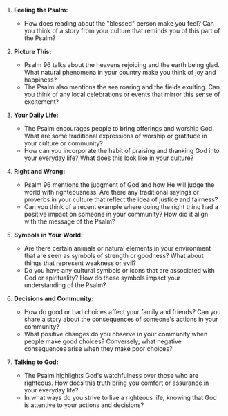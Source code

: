 1. **Feeling the Psalm:**
   - How does reading about the "blessed" person make you feel? Can you think of a story from your culture that reminds you of this part of the Psalm?

2. **Picture This:**
   - Psalm 96 talks about the heavens rejoicing and the earth being glad. What natural phenomena in your country make you think of joy and happiness?
   - The Psalm also mentions the sea roaring and the fields exulting. Can you think of any local celebrations or events that mirror this sense of excitement?

3. **Your Daily Life:**
   - The Psalm encourages people to bring offerings and worship God. What are some traditional expressions of worship or gratitude in your culture or community?
   - How can you incorporate the habit of praising and thanking God into your everyday life? What does this look like in your culture?

4. **Right and Wrong:**
   - Psalm 96 mentions the judgment of God and how He will judge the world with righteousness. Are there any traditional sayings or proverbs in your culture that reflect the idea of justice and fairness?
   - Can you think of a recent example where doing the right thing had a positive impact on someone in your community? How did it align with the message of the Psalm?

5. **Symbols in Your World:**
   - Are there certain animals or natural elements in your environment that are seen as symbols of strength or goodness? What about things that represent weakness or evil?
   - Do you have any cultural symbols or icons that are associated with God or spirituality? How do these symbols impact your understanding of the Psalm?

6. **Decisions and Community:**
   - How do good or bad choices affect your family and friends? Can you share a story about the consequences of someone's actions in your community?
   - What positive changes do you observe in your community when people make good choices? Conversely, what negative consequences arise when they make poor choices?

7. **Talking to God:**
   - The Psalm highlights God's watchfulness over those who are righteous. How does this truth bring you comfort or assurance in your everyday life?
   - In what ways do you strive to live a righteous life, knowing that God is attentive to your actions and decisions?